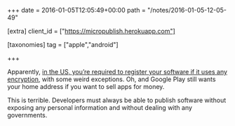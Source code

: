 +++
date = 2016-01-05T12:05:49+00:00
path = "/notes/2016-01-05-12-05-49"

[extra]
client_id = ["https://micropublish.herokuapp.com"]

[taxonomies]
tag = ["apple","android"]

+++

<p>Apparently, <a href="https://news.ycombinator.com/item?id=10835045">in the US, you’re required to register your software if it uses any encryption</a>, with some weird exceptions. Oh, and Google Play still wants your home address if you want to sell apps for money.</p>
<p>This is terrible. Developers must always be able to publish software without exposing any personal information and without dealing with any governments.</p>
